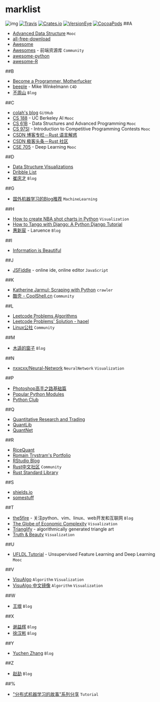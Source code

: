 # marklist
![img](https://cloud.githubusercontent.com/assets/9131176/10749918/c8163470-7caa-11e5-8a44-3ca27d97be47.png)
[![Travis](https://img.shields.io/travis/rust-lang/rust.svg)](https://github.com/wuzhiyi/marklist/blob/master/README.md)
[![Crates.io](https://img.shields.io/crates/l/rustc-serialize.svg)](https://github.com/wuzhiyi/marklist)
[![VersionEye](https://img.shields.io/versioneye/d/ruby/rails.svg)](https://github.com/wuzhiyi/marklist)
[![CocoaPods](https://img.shields.io/cocoapods/p/AFNetworking.svg)](https://github.com/wuzhiyi/marklist)
##A
* [Advanced Data Structure](https://courses.csail.mit.edu/6.851/spring14/) `Mooc`</br>
* [all-free-download](http://all-free-download.com)</br>
* [Awesome](https://github.com/sindresorhus/awesome)</br>
* [Awesomes](http://awesomes.cn/) - 前端资源库 `Community`</br>
* [awesome-python](https://github.com/vinta/awesome-python)</br>
* [awesome-R](https://github.com/qinwf/awesome-R#graphic-displays)</br>

##B
* [Become a Programmer, Motherfucker](http://programming-motherfucker.com/become.html)</br>
* [beeple](http://www.beeple-crap.com/index.php) - Mike Winkelmann `C4D`</br>
* [不周山](http://www.wentrue.net/blog/) `Blog` </br>

##C
* [colah's blog](http://colah.github.io/) `GitHub`</br>
* [CS 188](http://ai.berkeley.edu/project_overview.html) - UC Berkeley AI `Mooc`</br>
* [CS 61B](http://www-inst.eecs.berkeley.edu/~cs61b/fa15/) - Data Structures and Advanced Programming `Mooc`</br>
* [CS 97SI](http://web.stanford.edu/class/cs97si/) - Introduction to Competitive Programming Contests `Mooc`</br>
* [CSDN 博客专栏－Rust 语言解惑](https://blog.csdn.net/column/details/rust.html?page=1)</br>
* [CSDN 极客头条－Rust 社区](https://geek.csdn.net/forum/8)</br>
* [CSE 705](http://www.cse.buffalo.edu/~hungngo/classes/2015/705/) - Deep Learning `Mooc`</br>

##D
* [Data Structure Visualizations](https://www.cs.usfca.edu/~galles/visualization/Algorithms.html)</br>
* [Dribble List](https://dribbble.com/ShekXiang/following)</br>
* [崔庆才](http://cuiqingcai.com/) `Blog`</br>

##G
* [国外机器学习的Blog推荐](http://suanfazu.com/t/guo-wai-ji-qi-xue-xi-de-blogtui-jian/26) `MachineLearning`</br>

##H
* [How to create NBA shot charts in Python](http://savvastjortjoglou.com/nba-shot-sharts.html) `Visualization`</br>
* [How to Tango with Django: A Python Django Tutorial](http://www.tangowithdjango.com/)</br>
* [惠新宸](http://www.laruence.com/) - Laruence `Blog`</br>

##I
* [Information is Beautiful](http://www.informationisbeautiful.net/)</br>

##J
* [JSFiddle](http://jsfiddle.net/) - online ide, online editor `JavaScript`</br>

##K
* [Katherine Jarmul: Scraping with Python](https://www.youtube.com/watch?t=2042&v=p1iX0uxM1w8) `crawler`</br>
* [酷壳 - CoolShell.cn](http://coolshell.cn/) `Community`</br>

##L
* [Leetcode Problems Algorithms](https://leetcode.com/problemset/algorithms/)</br>
* [Leetcode Problems' Solution - haoel](https://github.com/haoel/leetcode)</br>
* [Linux公社](https://www.linuxidc.com) `Community`</br>

##M
* [木遥的窗子](http://blog.farmostwood.net/) `Blog`</br>

##N
* [nxxcxx/Neural-Network](http://nxxcxx.github.io/Neural-Network/) `NeuralNetwork` `Visualization`</br>

##P
* [Photoshop高手之路基础篇](http://study.163.com/course/introduction/203001.htm#/courseDetail)</br>
* [Popular Python Modules](http://www.programcreek.com/python/index/module/list)</br>
* [Python Club](http://www.pythonclub.org/start)</br>

##Q
* [Quantitative Research and Trading](http://jonathankinlay.com/)</br>
* [QuantLib](https://github.com/lballabio/quantlib)</br>
* [QuantNet](https://www.quantnet.com/)</br>

##R
* [RiceQuant](https://www.ricequant.com/)</br>
* [Romain Trystram's Portfolio](http://laylow.prosite.com/)</br>
* [RStudio Blog ](http://blog.rstudio.org/)</br>
* [Rust中文社区](https://www.rust.cc) `Community`</br>
* [Rust Standard Library](https://doc.rust-lang.org/std/)</br>

##S
* [shields.io](http://shields.io/)</br>
* [somestuff](http://somestuff.ru/)</br>

##T
* [the5fire](http://www.the5fire.com/) - 关注python、vim、linux、web开发和互联网 `Blog`</br>
* [The Globe of Economic Complexity](http://globe.cid.harvard.edu/?mode=gridSphere&id=null) `Visualization`</br>
* [Trianglify](http://qrohlf.com/trianglify/#gettingstarted) - algorithmically generated triangle art</br>
* [Truth & Beauty](http://truth-and-beauty.net/) `Visualization`</br>

##U
* [UFLDL Tutorial](http://ufldl.stanford.edu/tutorial/) - Unsupervised Feature Learning and Deep Learning `Mooc`</br>

##V
* [VisuAlgo](http://visualgo.net/) `Algorithm` `Visualization`</br>
* [VisuAlgo 中文镜像](http://zh.visualgo.net/) `Algorithm` `Visualization`</br>

##W
* [王垠](http://www.yinwang.org/) `Blog`</br>

##X
* [谢益辉](http://yihui.name/cn/) `Blog`</br>
* [徐汉彬](http://hansionxu.blog.163.com/) `Blog`</br>

##Y
* [Yuchen Zhang](http://www.cs.berkeley.edu/~yuczhang/) `Blog`</br>

##Z
* [赵劼](http://blog.zhaojie.me/) `Blog`</br>

##%
* ["分布式机器学习的故事"系列分享](http://cxwangyi.github.io/notes/2014-01-20-distributed-machine-learning.html) `Tutorial`</br>
